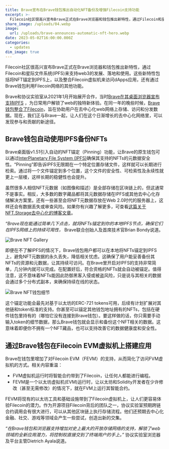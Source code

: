 ```yaml
---
title: Brave宣布在Brave钱包推出自动化NFT备份及增强Filecoin支持功能
excerpt: >-
  Filecoin社区很高兴宣布Brave正式在Brave浏览器和钱包推出新特性，通过Filecoin和星际文件系统(IPFS)来支持web3的发展、落地和使用。这些新特性包括将NFT锚定到IPFS上，以及整合Filecoin虚拟机来访问dApps应用，还有通过Brave钱包利用Filecoin网络的其他功能。
share_image: /uploads/04.webp
image:
  url: /uploads/brave-announces-automatic-nft-hero.webp
date: 2023-05-02T16:00:00.000Z
categories:
  - updates
dim_image: true
---
```


Filecoin社区很高兴宣布Brave正式在Brave浏览器和钱包推出新特性，通过Filecoin和星际文件系统(IPFS)来支持web3的发展、落地和使用。这些新特性包括将NFT锚定到IPFS上，以及整合Filecoin虚拟机来访问dApps应用，还有通过Brave钱包利用Filecoin网络的其他功能。

Brave和协议实验室从2021年1月开始展开合作，当时[Brave在其桌面浏览器宣布支持IPFS](https://brave.com/brave-integrates-ipfs/) ，为日常用户解锁了web的独特新体验。在同一年的晚些时候，[Brave钱包整合了Filecoin](https://brave.com/1.40-release/)，旨在协助用户在去中心化web网络上存储、访问和分发数据。现在，我们正与Brave一起，让人们在这个日渐增长的去中心化网络里，可以发现参与和贡献的新途径。

## Brave钱包自动使用IPFS备份NFTs

Brave桌面版v1.51引入自动的NFT锚定（Pinning）功能，让Brave的原生钱包可以通过[InterPlanetary File System (IPFS)](https://ipfs.tech/)确保其支持的NFTs的元数据安全性。“Pinning”即告诉IPFS无限期在一个特定位置存储文件，这样就可以长期进行检索。通过将一个文件锚定到多个位置，这个文件的安全性、可检索性及永续性就更上一层楼，这样长期的稳健性也会提升。

虽然很多人相信NFT元数据（如图像和描述）是全部存储在区块链上的，但这通常不是事实。相反，大多数的数字藏品都将其元数据存储在IPFS或其他去中心化存储解决方案里。还有一些甚至会将NFT元数据存放在Web 2.0时代的服务器上，这样还会有数据丢失或审查风险。如果你有兴趣了解更多，可查看[这篇关于NFT.Storage去中心化的博客文章](https://blog.nft.storage/posts/2022-01-20-decentralizing-nft-storage)。

_“Brave现在能通过简单几下点击，就将NFTs锚定到你的本地IPFS节点，确保它们在IPFS网络上的持续可用性，_ Brave联合创始人及首席技术官Brian Bondy说道。

![Brave NFT Gallery](/uploads/brave-announces-automatic-nft-gallery.webp)

即便在不了解IPFS的情况下，Brave钱包用户都可以在本地将NFTs锚定到IPFS上，避免NFT元数据的永久丢失，降低相关忧虑。这确保了用户能妥善备份其NFTs的资源和元数据，让其持续可访问。在Brave里开启对IPFS的支持非常简单，几分钟内就可以完成。在配置好后，符合资格的NFTs就会自动被锚定。值得注意，这不意味着NFTs能因此防御黑客入侵或被盗风险，只是说与其相关的数据会通过多个分布式副本，来确保持续在线的状态。

![Brave NFT钱包细节](/uploads/brave-announces-automatic-nft-details.webp)

这个锚定功能会最先对基于以太坊的ERC-721 tokens可用，后续有计划扩展对其他链和token标准的支持。你甚至可以锚定其他钱包地址拥有的NFTs，包括在硬件钱包里持有的（哪怕它没有连接到Brave钱包）。要这样做的话，你只需要手动输入token的细节数据，那么Brave钱包就会显示和备份这个NFT相关的数据。这意味着即便你不拥有一个NFT藏品，也可以支持改善它的数据健康度和安全性。

## 通过Brave钱包在Filecoin EVM虚拟机上搭建应用

Brave在钱包里增加了对Filecoin EVM（FEVM）的支持，从而简化了访问FVM虚拟机的方式。相关内容重温：

- FVM虚拟机运行时将智能合约带到了Filecoin，让任何人都能进行编程。
- FEVM是一个以太坊虚拟机(EVM)运行时，让以太坊和Solidity开发者在少许修改（甚至无需修改）的情况下，就在FVM上运行其智能合约。

FEVM将现有的以太坊工具和基础设施带到了Filecoin虚拟机上，让人们更容易体验Filecoin的潜力。作为开源项目Filecoin背后的团队之一，协议实验室预期跨链合约调用会有很大进行，可以从其他区块链上执行存储流程。他们还预期去中心化金融、社交、游戏等领域会产生一些尝试，创造出新的交集。

_“在Brave钱包和浏览器支持增加对史上最大的开放存储网络的支持，解锁了web领域的全新应用潜力，将控制权直接交到了终端用户的手上。”_ 协议实验室浏览器及平台主管Dietrich Ayala说道。
